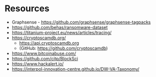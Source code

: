 


# Resources
- Graphsense - https://github.com/graphsense/graphsense-tagpacks
- https://github.com/behas/ransomware-dataset
- https://titanium-project.eu/news/articles/tracing/
- https://cryptoscamdb.org/ 
  - https://api.cryptoscamdb.org
  - (GitHub: https://github.com/cryptoscamdb)
- https://www.bitcoinabuse.com/
- https://github.com/citp/BlockSci
- https://www.hackalert.io/
- https://interpol-innovation-centre.github.io/DW-VA-Taxonomy/
